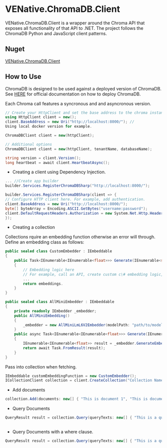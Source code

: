 # VENative.ChromaDB.Client
VENative.ChromaDB.Client is a wrapper around the Chroma API that exposes all functionality of that API to .NET. The project follows the ChromaDB Python and JavaScript client patterns.

## Nuget
[VENative.ChromaDB.Client](https://www.nuget.org/packages/VENative.ChromaDB.Client)

## How to Use

ChromaDB is designed to be used against a deployed version of ChromaDB. See [HERE](https://docs.trychroma.com/deployment) for official documentation on how to deploy ChromaDB. 

Each Chroma call features a syncronous and and asyncronous version.

```c\#
// Create your HttpClient and set the base address to the chroma instance
using HttpClient client = new();
client.BaseAddress = new Uri("http://localhost:8000/"); // 
Using local docker version for example.

ChromaDBClient client = new(httpClient);

// Additional options
ChromaDBClient client = new(httpClient, tenantName, databaseName);

string version = client.Version();
long heartbeat = await client.HeartbeatAsync();
```

- Creating a client using Dependency Injection.
```c\#
... //Create app builder
builder.Services.RegisterChromaDBSharp("http://localhost:8000/");

builder.Services.RegisterChromaDBSharp(client => {
// Configure HTTP client here. For example, add authentication.
client.BaseAddress = new Uri("http://localhost:8000/");
byte[] byteArray = Encoding.ASCII.GetBytes("username:password");
client.DefaultRequestHeaders.Authorization = new System.Net.Http.Headers.AuthenticationHeaderValue("Basic", Convert.ToBase64String(byteArray));
});
```

- Creating a collection

Collections rquire an embedding function otherwise an error will through. Define an embedding class as follows:
```c\#
public sealed class CustomEmbedder : IEmbeddable
{
    public Task<IEnumerable<IEnumerable<float>>> Generate(IEnumerable<string> texts)
    {
        // Embedding logic here
        // For example, call an API, create custom c\# embedding logic, or use library. this is for demonstration only.
        ...
        return embeddings.
    }
}
```

```c\#
public sealed class AllMiniEmbedder : IEmbeddable
{
    private readonly IEmbedder _embedder;
    public AllMiniEmbedding()
    {
        _embedder = new AllMiniLmL6V2Embedder(modelPath: "path/to/model", tokenizer: new AllMiniLmL6V2Sharp.Tokenizer.BertTokenizer("path/to/vocab"));
    }
    public async Task<IEnumerable<IEnumerable<float>>> Generate(IEnumerable<string> texts)
    {
        IEnumerable<IEnumerable<float>> result = _embedder.GenerateEmbeddings(texts);
        return await Task.FromResult(result);
    }
}
```

Pass into collection when fetching.

```c\#
IEmbeddable customEmbeddingFunction = new CustomEmbedder();
ICollectionClient collection = client.CreateCollection("Collection Name", metadata: new Dictionary<string, object> { {"prop1", "value 1"},{"prop2",2}}, embeddingFunction: customEmbeddingFunction);
```
- Add documents
```c\#
collection.Add(documents: new[] { "This is document 1", "This is document 2" }, metadatas: new[] { new Dictionary<string, object> { { "source", "notion" } }, new Dictionary<string, object> { { "source", "google-docs" } } }, ids: new[] { "doc 1", "doc 2" });
```
- Query Documents
```c\#
QueryResult result = collection.Query(queryTexts: new[] { "This is a query document" }, numberOfResults: 5);
            
```

- Query Documents with a where clause.
```c\#
QueryResult result = collection.Query(queryTexts: new[] { "This is a query document" }, where: new Dictionary<string, object> {{"source", "notion"}},  numberOfResults: 5);
            
```
